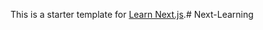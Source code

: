 This is a starter template for [Learn Next.js](https://nextjs.org/learn).#   N e x t - L e a r n i n g  
 
